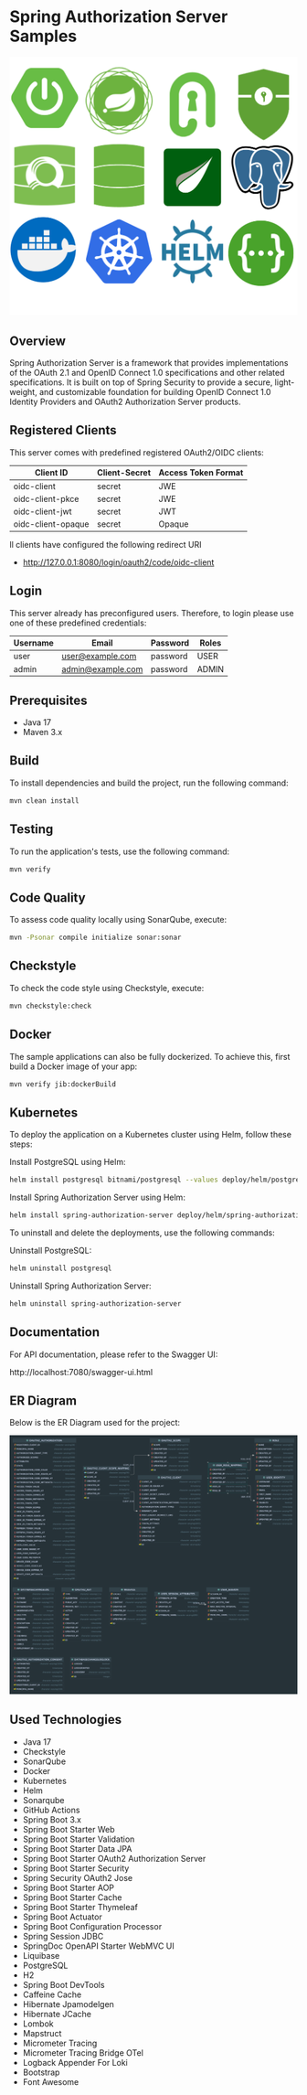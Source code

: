 # Spring Authorization Server Samples

![Introduction](https://github.com/susimsek/spring-sso-samples/blob/main/images/introduction.png)

## Overview

Spring Authorization Server is a framework that provides implementations of the OAuth 2.1 and OpenID Connect 1.0 specifications and other related specifications. It is built on top of Spring Security to provide a secure, light-weight, and customizable foundation for building OpenID Connect 1.0 Identity Providers and OAuth2 Authorization Server products.

## Registered Clients

This server comes with predefined registered OAuth2/OIDC clients:

| Client ID          | Client-Secret | Access Token Format |
|--------------------|---------------|---------------------|
| oidc-client        | secret        | JWE                 |
| oidc-client-pkce   | secret        | JWE                 |
| oidc-client-jwt    | secret        | JWT                 |
| oidc-client-opaque | secret        | Opaque              |

ll clients have configured the following redirect URI

* http://127.0.0.1:8080/login/oauth2/code/oidc-client

## Login

This server already has preconfigured users.
Therefore, to login please use one of these predefined credentials:

| Username | Email                    | Password | Roles  |
|----------|--------------------------|----------|--------|
| user     | user@example.com         | password | USER   |
| admin    | admin@example.com        | password | ADMIN  |

## Prerequisites

- Java 17
- Maven 3.x

## Build

To install dependencies and build the project, run the following command:

```sh
mvn clean install
```

## Testing

To run the application's tests, use the following command:

```sh
mvn verify
```

## Code Quality

To assess code quality locally using SonarQube, execute:

```sh
mvn -Psonar compile initialize sonar:sonar
```

## Checkstyle

To check the code style using Checkstyle, execute:

```sh
mvn checkstyle:check
```

## Docker

The sample applications can also be fully dockerized. To achieve this, first build a Docker image of your app:

```sh
mvn verify jib:dockerBuild
```

## Kubernetes

To deploy the application on a Kubernetes cluster using Helm, follow these steps:

Install PostgreSQL using Helm:

```sh
helm install postgresql bitnami/postgresql --values deploy/helm/postgresql/values.yaml --version 12.11.1
```

Install Spring Authorization Server using Helm:

```sh
helm install spring-authorization-server deploy/helm/spring-authorization-server
```

To uninstall and delete the deployments, use the following commands:

Uninstall PostgreSQL:

```sh
helm uninstall postgresql
```

Uninstall Spring Authorization Server:

```sh
helm uninstall spring-authorization-server
```

## Documentation

For API documentation, please refer to the Swagger UI:

http://localhost:7080/swagger-ui.html

## ER Diagram

Below is the ER Diagram used for the project:

![ER Diagram](https://github.com/susimsek/spring-sso-samples/blob/main/images/er-diagram.png)

## Used Technologies

- Java 17
- Checkstyle
- SonarQube
- Docker
- Kubernetes
- Helm
- Sonarqube
- GitHub Actions
- Spring Boot 3.x
- Spring Boot Starter Web
- Spring Boot Starter Validation
- Spring Boot Starter Data JPA
- Spring Boot Starter OAuth2 Authorization Server
- Spring Boot Starter Security
- Spring Security OAuth2 Jose
- Spring Boot Starter AOP
- Spring Boot Starter Cache
- Spring Boot Starter Thymeleaf
- Spring Boot Actuator
- Spring Boot Configuration Processor
- Spring Session JDBC
- SpringDoc OpenAPI Starter WebMVC UI
- Liquibase
- PostgreSQL
- H2
- Spring Boot DevTools
- Caffeine Cache
- Hibernate Jpamodelgen
- Hibernate JCache
- Lombok
- Mapstruct
- Micrometer Tracing
- Micrometer Tracing Bridge OTel
- Logback Appender For Loki
- Bootstrap
- Font Awesome
